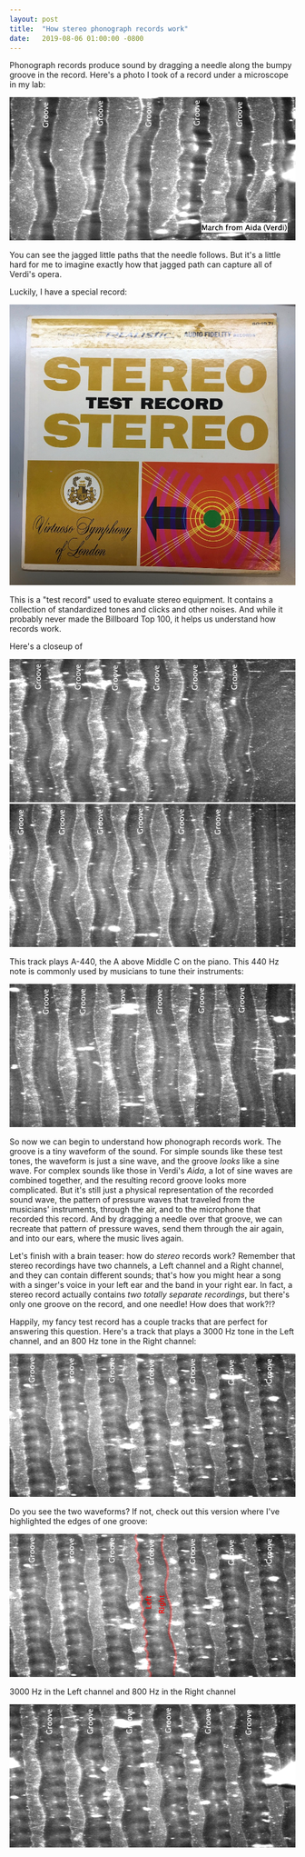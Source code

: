 ```yaml
---
layout: post
title:  "How stereo phonograph records work"
date:   2019-08-06 01:00:00 -0800
---
```


Phonograph records produce sound by dragging a needle along the bumpy groove in the record.  Here's a photo I took of a record under a microscope in my lab:

<img src="/assets/side2.png">

You can see the jagged little paths that the needle follows. But it's a little hard for me to imagine exactly how that jagged path can capture all of Verdi's opera.

Luckily, I have a special record:

<img src="/assets/record.jpeg">

<!--more-->

This is a "test record" used to evaluate stereo equipment.  It contains a collection of standardized tones and clicks and other noises.  And while it probably never made the Billboard Top 100, it helps us understand how records work.

Here's a closeup of 

<img src="/assets/track_05.png">
<img src="/assets/track_05b.png">

This track plays A-440, the A above Middle C on the piano.  This 440 Hz note is commonly used by musicians to tune their instruments:

<img src="/assets/track_08.png">

So now we can begin to understand how phonograph records work.  The groove is a tiny waveform of the sound.  For simple sounds like these test tones, the waveform is just a sine wave, and the groove *looks* like a sine wave.  For complex sounds like those in Verdi's *Aida*, a lot of sine waves are combined together, and the resulting record groove looks more complicated.  But it's still just a physical representation of the recorded sound wave, the pattern of pressure waves that traveled from the musicians' instruments, through the air, and to the microphone that recorded this record.  And by dragging a needle over that groove, we can recreate that pattern of pressure waves, send them through the air again, and into our ears, where the music lives again.

Let's finish with a brain teaser:  how do *stereo* records work?  Remember that stereo recordings have two channels, a Left channel and a Right channel, and they can contain different sounds; that's how you might hear a song with a singer's voice in your left ear and the band in your right ear.  In fact, a stereo record actually contains *two totally separate recordings*, but there's only one groove on the record, and one needle!  How does that work?!?

Happily, my fancy test record has a couple tracks that are perfect for answering this question.  Here's a track that plays a 3000 Hz tone in the Left channel, and an 800 Hz tone in the Right channel:

<img src="/assets/track_10.png">

Do you see the two waveforms?  If not, check out this version where I've highlighted the edges of one groove:

<img src="/assets/track_10_highlighted.png">

3000 Hz in the Left channel and 800 Hz in the Right channel

<img src="/assets/track_09.png">

